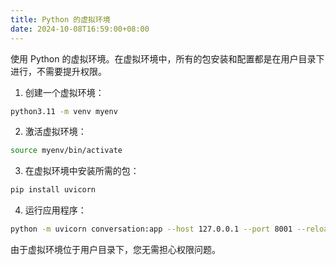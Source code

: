 ```yaml
---
title: Python 的虚拟环境
date: 2024-10-08T16:59:00+08:00
---
```

使用 Python 的虚拟环境。在虚拟环境中，所有的包安装和配置都是在用户目录下进行，不需要提升权限。

1. 创建一个虚拟环境：

```bash
python3.11 -m venv myenv
```

2. 激活虚拟环境：
  
  ```bash
  source myenv/bin/activate
  ```
  
3. 在虚拟环境中安装所需的包：
  
  ```bash
  pip install uvicorn
  ```
  
4. 运行应用程序：
  
  ```bash
  python -m uvicorn conversation:app --host 127.0.0.1 --port 8001 --reload
  ```
  
  由于虚拟环境位于用户目录下，您无需担心权限问题。
